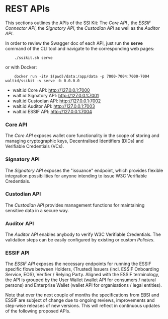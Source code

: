 # REST APIs

This sections outlines the APIs of the SSI Kit: The _Core API_ , the _ESSIF Connector API_, the _Signatory API_, the _Custodian API_ as well as the _Auditor API_.

In order to review the Swagger doc of each API, just run the **serve** command of the CLI tool and navigate to the corresponding web pages:

```
    ./ssikit.sh serve
```

or with Docker:

```
    docker run -itv $(pwd)/data:/app/data -p 7000-7004:7000-7004 waltid/ssikit -v serve -b 0.0.0.0
```

* walt.id Core API: http://127.0.0.1:7000
* walt.id Signatory API: http://127.0.0.1:7001
* walt.id Custodian API: http://127.0.0.1:7002
* walt.id Auditor API: http://127.0.0.1:7003
* walt.id ESSIF API: http://127.0.0.1:7004

### Core API

The _Core API_ exposes wallet core functionality in the scope of storing and managing cryptographic keys, Decentralised Identifiers (DIDs) and Verifiable Credentials (VCs).

### Signatory API

The _Signatory API_ exposes the "issuance" endpoint, which provides flexible integration possibilities for anyone intending to issue W3C Verifiable Credentials.

### Custodian API

The _Custodian API_ provides management functions for maintaining sensitive data in a secure way.

### Auditor API

The _Auditor API_ enables anybody to verify W3C Verifiable Credentials. The validation steps can be easily configured by existing or custom _Policies_.

### ESSIF API

The _ESSIF API_ exposes the necessary endpoints for running the ESSIF specific flows between Holders, (Trusted) Issuers (incl. ESSIF Onboarding Service, EOS), Verifier / Relying Party. Aligned with the ESSIF terminology, the API is grouped by the User Wallet (wallet API for consumers / natural persons) and Enterprise Wallet (wallet API for organisations / legal entities).

Note that over the next couple of months the specifications from EBSI and ESSIF are subject of change due to ongoing reviews, improvements and step-wise releases of new versions. This will reflect in continuous updates of the following proposed APIs.
